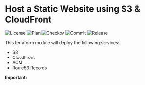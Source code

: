 # Host a Static Website using S3 & CloudFront

![License](https://img.shields.io/github/license/terrablocks/aws-s3-cf-static-site.git?style=for-the-badge) ![Plan](https://img.shields.io/github/actions/workflow/status/terrablocks/aws-s3-cf-static-site.git/tf-plan.yml?branch=main&label=Plan&style=for-the-badge) ![Checkov](https://img.shields.io/github/actions/workflow/status/terrablocks/aws-s3-cf-static-site.git/checkov.yml?branch=main&label=Checkov&style=for-the-badge) ![Commit](https://img.shields.io/github/last-commit/terrablocks/aws-s3-cf-static-site.git?style=for-the-badge) ![Release](https://img.shields.io/github/v/release/terrablocks/aws-s3-cf-static-site.git?style=for-the-badge)

This terraform module will deploy the following services:
- S3
- CloudFront
- ACM
- Route53 Records

**Important:**
